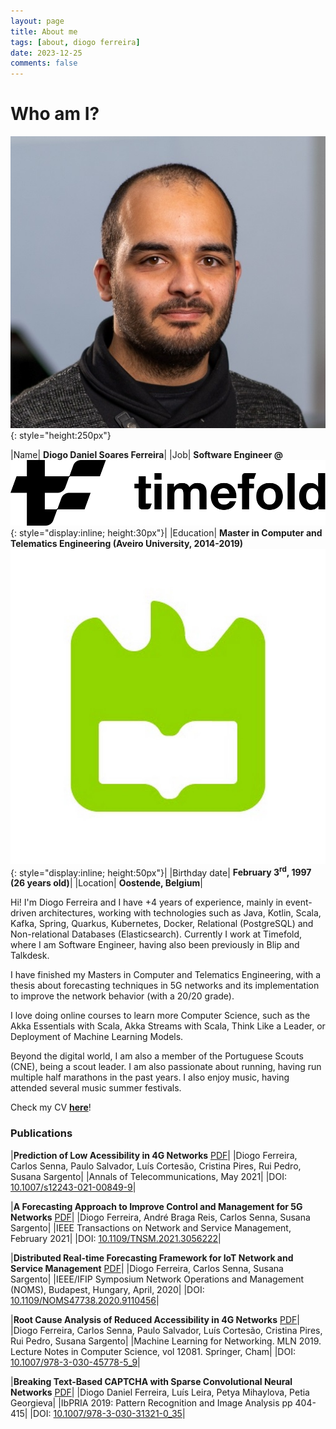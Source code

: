 ```yaml
---
layout: page
title: About me
tags: [about, diogo ferreira]
date: 2023-12-25
comments: false
---
```


# Who am I?

![me](../assets/img/me.jpg "me"){: style="height:250px"}

|Name| **Diogo Daniel Soares Ferreira**|
|Job| **Software Engineer @** ![Timefold_Logo](../assets/img/timefold-logo-horizontal-positive.svg "Timefold Logo"){: style="display:inline; height:30px"}|
|Education| **Master in Computer and Telematics Engineering (Aveiro University, 2014-2019)** ![UA_Logo](../assets/img/ua_logo_3.jpg "UA Logo"){: style="display:inline; height:50px"}|
|Birthday date| **February 3<sup>rd</sup>, 1997 (26 years old)**|
|Location| **Oostende, Belgium**|


Hi! I'm Diogo Ferreira and I have +4 years of experience, mainly in event-driven architectures, working with technologies such as Java, Kotlin, Scala, Kafka, Spring, Quarkus, Kubernetes, Docker, Relational (PostgreSQL) and Non-relational Databases (Elasticsearch). Currently I work at Timefold, where I am Software Engineer, having also been previously in Blip and Talkdesk.

I have finished my Masters in Computer and Telematics Engineering, with a thesis about forecasting techniques in 5G networks and its implementation to improve the network behavior (with a 20/20 grade).

I love doing online courses to learn more Computer Science, such as the Akka Essentials with Scala, Akka Streams with Scala, Think Like a Leader, or Deployment of Machine Learning Models.

Beyond the digital world, I am also a member of the Portuguese Scouts (CNE), being a scout leader. I am also passionate about running, having run multiple half marathons in the past years. I also enjoy music, having attended several music summer festivals.

Check my CV **[here](../assets/pdf/CV.pdf)**!

### Publications

|**Prediction of Low Acessibility in 4G Networks** [PDF](../assets/pdf/paper5.pdf)|
|Diogo Ferreira, Carlos Senna, Paulo Salvador, Luís Cortesão, Cristina Pires, Rui Pedro, Susana Sargento|
|Annals of Telecommunications, May 2021|
|DOI: [10.1007/s12243-021-00849-9](https://doi.org/10.1007/s12243-021-00849-9)|

|**A Forecasting Approach to Improve Control and Management for 5G Networks** [PDF](../assets/pdf/paper4.pdf)|
|Diogo Ferreira, André Braga Reis, Carlos Senna, Susana Sargento|
|IEEE Transactions on Network and Service Management, February 2021|
|DOI: [10.1109/TNSM.2021.3056222](https://doi.org/10.1109/TNSM.2021.3056222)|

|**Distributed Real-time Forecasting Framework for IoT Network and Service Management** [PDF](../assets/pdf/paper3.pdf)|
|Diogo Ferreira, Carlos Senna, Susana Sargento|
|IEEE/IFIP Symposium Network Operations and Management (NOMS), Budapest, Hungary, April, 2020|
|DOI: [10.1109/NOMS47738.2020.9110456](https://doi.org/10.1109/NOMS47738.2020.9110456)|

|**Root Cause Analysis of Reduced Accessibility in 4G Networks** [PDF](../assets/pdf/paper2.pdf)|
|Diogo Ferreira, Carlos Senna, Paulo Salvador, Luís Cortesão, Cristina Pires, Rui Pedro, Susana Sargento|
|Machine Learning for Networking. MLN 2019. Lecture Notes in Computer Science, vol 12081. Springer, Cham|
|DOI: [10.1007/978-3-030-45778-5_9](https://doi.org/10.1007/978-3-030-45778-5_9)|

|**Breaking Text-Based CAPTCHA with Sparse Convolutional Neural Networks** [PDF](../assets/pdf/paper.pdf)|
|Diogo Daniel Ferreira, Luís Leira, Petya Mihaylova, Petia Georgieva|
|IbPRIA 2019: Pattern Recognition and Image Analysis pp 404-415|
|DOI: [10.1007/978-3-030-31321-0_35](https://doi.org/10.1007/978-3-030-31321-0_35)|

